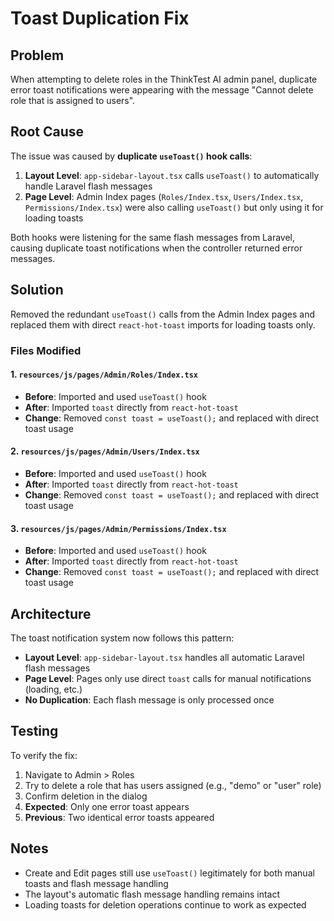 # Toast Duplication Fix

## Problem
When attempting to delete roles in the ThinkTest AI admin panel, duplicate error toast notifications were appearing with the message "Cannot delete role that is assigned to users".

## Root Cause
The issue was caused by **duplicate `useToast()` hook calls**:

1. **Layout Level**: `app-sidebar-layout.tsx` calls `useToast()` to automatically handle Laravel flash messages
2. **Page Level**: Admin Index pages (`Roles/Index.tsx`, `Users/Index.tsx`, `Permissions/Index.tsx`) were also calling `useToast()` but only using it for loading toasts

Both hooks were listening for the same flash messages from Laravel, causing duplicate toast notifications when the controller returned error messages.

## Solution
Removed the redundant `useToast()` calls from the Admin Index pages and replaced them with direct `react-hot-toast` imports for loading toasts only.

### Files Modified

#### 1. `resources/js/pages/Admin/Roles/Index.tsx`
- **Before**: Imported and used `useToast()` hook
- **After**: Imported `toast` directly from `react-hot-toast`
- **Change**: Removed `const toast = useToast();` and replaced with direct toast usage

#### 2. `resources/js/pages/Admin/Users/Index.tsx`
- **Before**: Imported and used `useToast()` hook
- **After**: Imported `toast` directly from `react-hot-toast`
- **Change**: Removed `const toast = useToast();` and replaced with direct toast usage

#### 3. `resources/js/pages/Admin/Permissions/Index.tsx`
- **Before**: Imported and used `useToast()` hook
- **After**: Imported `toast` directly from `react-hot-toast`
- **Change**: Removed `const toast = useToast();` and replaced with direct toast usage

## Architecture
The toast notification system now follows this pattern:

- **Layout Level**: `app-sidebar-layout.tsx` handles all automatic Laravel flash messages
- **Page Level**: Pages only use direct `toast` calls for manual notifications (loading, etc.)
- **No Duplication**: Each flash message is only processed once

## Testing
To verify the fix:

1. Navigate to Admin > Roles
2. Try to delete a role that has users assigned (e.g., "demo" or "user" role)
3. Confirm deletion in the dialog
4. **Expected**: Only one error toast appears
5. **Previous**: Two identical error toasts appeared

## Notes
- Create and Edit pages still use `useToast()` legitimately for both manual toasts and flash message handling
- The layout's automatic flash message handling remains intact
- Loading toasts for deletion operations continue to work as expected
